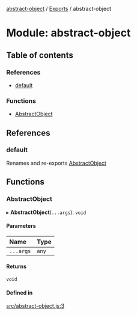 [abstract-object](../README.md) / [Exports](../modules.md) / abstract-object

# Module: abstract-object

## Table of contents

### References

- [default](abstract_object.md#default)

### Functions

- [AbstractObject](abstract_object.md#abstractobject)

## References

### default

Renames and re-exports [AbstractObject](abstract_object.md#abstractobject)

## Functions

### AbstractObject

▸ **AbstractObject**(`...args`): `void`

#### Parameters

| Name | Type |
| :------ | :------ |
| `...args` | `any` |

#### Returns

`void`

#### Defined in

[src/abstract-object.js:3](https://github.com/snowyu/abstract-object/blob/ceeb1c3/src/abstract-object.js#L3)
